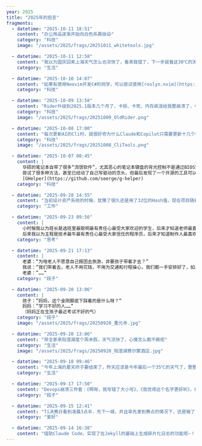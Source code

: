 ```yaml
---
year: 2025
title: "2025年的拾言"
fragments:
  - datetime: "2025-10-11 18:51"
    content: "办公用品逐渐开始向白色系靠拢😄"
    category: "科技"
    image: "/assets/2025/frags/20251011_whitetools.jpg"

  - datetime: "2025-10-11 12:58"
    content: "我以为国庆回来上海天气怎么也凉快了，看来我错了，下一步就看这30℃的天气能不能坚持到春节了……"
    category: "生活"

  - datetime: "2025-10-10 14:07"
    content: "如果有使用Neovim开发C#的同学，可以尝试使用[roslyn.nvim](https://github.com/seblyng/roslyn.nvim)代替OmniSharp来作为Lsp Server了，这个本质上就是使用和目前VS Code相同的Backend了，实测速度明显快很多，Decompile功能也是默认就支持不再需要额外的扩展了！"
    category: "科技"

  - datetime: "2025-10-09 13:58"
    content: "Rider升级到2025.1版本几个月了，卡顿、卡死、内存疯涨给我整崩溃了，今天回退到旧版本感觉好多了（但受制于Copilot插件没法回退到2023版本），真还有逆向优化这么一说吗？问了问AI，也不知道是真是假……"
    category: "科技"
    image: "/assets/2025/frags/20251009_OldRider.png"

  - datetime: "2025-10-08 17:00"
    content: "每次更新AI的Cli时，就很好奇为什么Claude和Copilot只需要更新十几个Package，但是Qwen每次都奔着几百去了……，这么多代码量吗？"
    category: "科技"
    image: "/assets/2025/frags/20251008_CliTools.png"

  - datetime: "2025-10-07 08:45"
    content: |
      华硕的笔记本自带了很多“流氓软件”，尤其恶心的笔记本键盘的背光控制不是通过BIOS实现的，而是通过这些“流氓软件”实现的，所以你还关不得、卸不得……
      尝试了很多种方法，甚至已经动了自己写驱动的念头，但最后发现了一个开源的工具可以完成这一目标，而且是针对所有华硕笔记本的，可见“天下苦X久矣”，你说华硕自己不觉闷吗？
      [GHelper](https://github.com/seerge/g-helper)
    category: "科技"

  - datetime: "2025-09-28 14:55"
    content: "当初设计资产系统的时候，犹豫了很久还是用了32位的Hash值，现在项目随着版本的迭代，果然出现冲突了，现在调整为64位要做不少工作，看起来当初的小家子气还是显得有些安卓思维了🫠（其实之前也没想到项目能发展到今天哈……）"
    category: "工作"

  - datetime: "2025-09-23 09:56"
    content: |
      小时候我以为班长是选班里最聪明最有责任心最受大家欢迎的学生，后来才知道老师最喜欢的是听她话的班长；
      后来我以为主程是技术最牛最有责任心最受大家信任的程序员，后来才知道制作人最喜欢的是听他话的主程。
    category: "思考"

  - datetime: "2025-09-21 17:13"
    content: |
      老婆：“为啥老人不愿意自己报团去旅游，非要孩子带着才去？”
      我说：”我们带着去，老人不用花钱，不用为交通和行程操心，我们都一手安排好了，如果不满意，还可给我们甩脸子表达不满，这些体验在外面报团是体验不到的“
      老婆：”……“
    category: "段子"

  - datetime: "2025-09-20 13:06"
    content: |
      孩子：”妈妈，这个金刚脚底下踩着的是什么呀？“
      妈妈：”学习不好的人……“
      （妈妈正在生孩子最近考试不好的气）
    category: "段子"
    image: "/assets/2025/frags/20250920_重元寺.jpg"

  - datetime: "2025-09-20 13:06"
    content: "带全家来阳澄湖度个周末假，天气凉快了，心情怎么都不赖呢"
    category: "生活"
    image: "/assets/2025/frags/20250920_阳澄湖费尔蒙酒店.jpg"

  - datetime: "2025-09-18 09:46"
    content: "今年上海的夏天终于要结束了，昨天应该是今年最后一个35℃的天气了，整整热了3个半月，难道这就是传说中的全球变暖吗？"
    category: "生活"

  - datetime: "2025-09-17 17:50"
    content: "Devops崩溃三件套：《啊呀，我写错了大小写》，《我觉得这个名字更好听》，《还是挪到这个目录下吧》"
    category: "段子"

  - datetime: "2025-09-15 12:41"
    content: "Ti决赛日看到凌晨3点半，先下一城，并且率先拿到赛点的情况下，还是输了，真的太难受了T_T"
    category: "爱好"

  - datetime: "2025-09-14 16:38"
    content: "借助Claude Code，实现了在Jekyll的基础上生成碎片化日志的功能呢~！"
---
```

